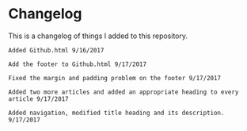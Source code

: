 # Changelog
This is a changelog of things I added to this repository.

	Added Github.html 9/16/2017

	Add the footer to Github.html 9/17/2017

	Fixed the margin and padding problem on the footer 9/17/2017

	Added two more articles and added an appropriate heading to every article 9/17/2017

	Added navigation, modified title heading and its description. 9/17/2017
